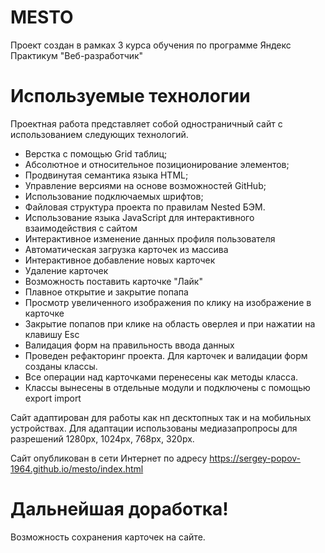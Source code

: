 # MESTO


Проект создан в рамках 3 курса обучения по программе Яндекс Практикум "Веб-разработчик"


# Используемые технологии

Проектная работа представляет собой одностраничный сайт с использованием следующих технологий.
  - Верстка с помощью Grid таблиц;
  - Абсолютное и относительное позиционирование элементов;
  - Продвинутая семантика языка HTML;
  - Управление версиями на основе возможностей GitHub;
  - Использование подключаемых шрифтов;
  - Файловая структура  проекта по правилам Nested БЭМ.
  - Использование языка JavaScript для интерактивного взаимодействия с сайтом
  - Интерактивное изменение данных профиля пользователя
  - Автоматическая загрузка карточек из массива
  - Интерактивное добавление новых карточек
  - Удаление карточек
  - Возможность поставить карточке "Лайк"
  - Плавное открытие и закрытие попапа
  - Просмотр увеличенного изображения по клику на изображение в карточке
  - Закрытие попапов при клике на область оверлея и при нажатии на клавишу Esc
  - Валидация форм на правильность ввода данных
  - Проведен рефакторинг проекта. Для карточек и валидации форм созданы классы.
  - Все операции над карточками перенесены как методы класса.
  - Классы вынесены в отдельные модули и подключены с помощью export import

Сайт адаптирован для работы как нп десктопных так и на мобильных устройствах. Для адаптации использованы медиазапропросы для разрешений 1280px, 1024px, 768px, 320px.

Сайт опубликован в сети Интернет по адресу https://sergey-popov-1964.github.io/mesto/index.html

# Дальнейшая доработка!

Возможность сохранения карточек на сайте.


